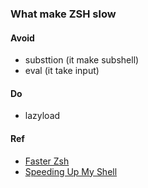 ### What make ZSH slow

#### Avoid
* substtion (it make subshell)
* eval (it take input)

#### Do
* lazyload



#### Ref
* [Faster Zsh](https://htr3n.github.io/2018/07/faster-zsh/)
* [Speeding Up My Shell](https://blog.mattclemente.com/2020/06/26/oh-my-zsh-slow-to-load/)
